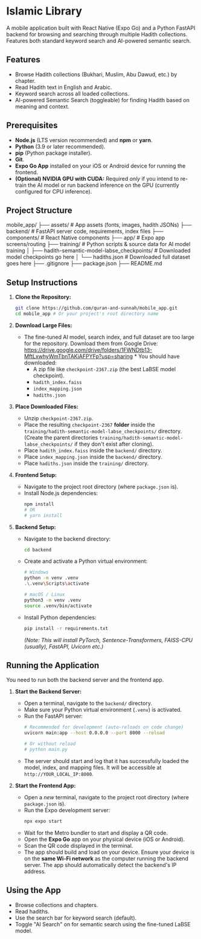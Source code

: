 # Islamic Library

A mobile application built with React Native (Expo Go) and a Python FastAPI backend for browsing and searching through multiple Hadith collections. Features both standard keyword search and AI-powered semantic search.

## Features

* Browse Hadith collections (Bukhari, Muslim, Abu Dawud, etc.) by chapter.
* Read Hadith text in English and Arabic.
* Keyword search across all loaded collections.
* AI-powered Semantic Search (toggleable) for finding Hadith based on meaning and context.

## Prerequisites

* **Node.js** (LTS version recommended) and **npm** or **yarn**.
* **Python** (3.9 or later recommended).
* **pip** (Python package installer).
* **Git**.
* **Expo Go App** installed on your iOS or Android device for running the frontend.
* **(Optional) NVIDIA GPU with CUDA:** Required *only* if you intend to re-train the AI model or run backend inference on the GPU (currently configured for CPU inference).

## Project Structure

mobile_app/
├── assets/         # App assets (fonts, images, hadith JSONs)
├── backend/        # FastAPI server code, requirements, index files
├── components/     # React Native components
├── app/            # Expo app screens/routing
├── training/       # Python scripts & source data for AI model training
│   ├── hadith-semantic-model-labse_checkpoints/ # Downloaded model checkpoints go here
│   └── hadiths.json      # Downloaded full dataset goes here
├── .gitignore
├── package.json
├── README.md

## Setup Instructions

1.  **Clone the Repository:**
    ```bash
    git clone https://github.com/quran-and-sunnah/mobile_app.git
    cd mobile_app # Or your project's root directory name
    ```

2.  **Download Large Files:**
    * The fine-tuned AI model, search index, and full dataset are too large for the repository. Download them from Google Drive:
        https://drive.google.com/drive/folders/1FWNDtb13-MftLxwhyWmTbnTAKiAFPYFp?usp=sharing * You should have downloaded:
        * A zip file like `checkpoint-2367.zip` (the best LaBSE model checkpoint).
        * `hadith_index.faiss`
        * `index_mapping.json`
        * `hadiths.json`

3.  **Place Downloaded Files:**
    * Unzip `checkpoint-2367.zip`.
    * Place the resulting `checkpoint-2367` **folder** inside the `training/hadith-semantic-model-labse_checkpoints/` directory. (Create the parent directories `training/hadith-semantic-model-labse_checkpoints/` if they don't exist after cloning).
    * Place `hadith_index.faiss` inside the `backend/` directory.
    * Place `index_mapping.json` inside the `backend/` directory.
    * Place `hadiths.json` inside the `training/` directory.

4.  **Frontend Setup:**
    * Navigate to the project root directory (where `package.json` is).
    * Install Node.js dependencies:
        ```bash
        npm install
        # OR
        # yarn install
        ```

5.  **Backend Setup:**
    * Navigate to the backend directory:
        ```bash
        cd backend
        ```
    * Create and activate a Python virtual environment:
        ```bash
        # Windows
        python -m venv .venv
        .\.venv\Scripts\activate

        # macOS / Linux
        python3 -m venv .venv
        source .venv/bin/activate
        ```
    * Install Python dependencies:
        ```bash
        pip install -r requirements.txt
        ```
        *(Note: This will install PyTorch, Sentence-Transformers, FAISS-CPU (usually), FastAPI, Uvicorn etc.)*

## Running the Application

You need to run both the backend server and the frontend app.

1.  **Start the Backend Server:**
    * Open a terminal, navigate to the `backend/` directory.
    * Make sure your Python virtual environment (`.venv`) is activated.
    * Run the FastAPI server:
        ```bash
        # Recommended for development (auto-reloads on code change)
        uvicorn main:app --host 0.0.0.0 --port 8000 --reload

        # Or without reload
        # python main.py
        ```
    * The server should start and log that it has successfully loaded the model, index, and mapping files. It will be accessible at `http://YOUR_LOCAL_IP:8000`.

2.  **Start the Frontend App:**
    * Open a *new* terminal, navigate to the project root directory (where `package.json` is).
    * Run the Expo development server:
        ```bash
        npx expo start
        ```
    * Wait for the Metro bundler to start and display a QR code.
    * Open the **Expo Go** app on your physical device (iOS or Android).
    * Scan the QR code displayed in the terminal.
    * The app should build and load on your device. Ensure your device is on the **same Wi-Fi network** as the computer running the backend server. The app should automatically detect the backend's IP address.

## Using the App

* Browse collections and chapters.
* Read hadiths.
* Use the search bar for keyword search (default).
* Toggle "AI Search" on for semantic search using the fine-tuned LaBSE model.